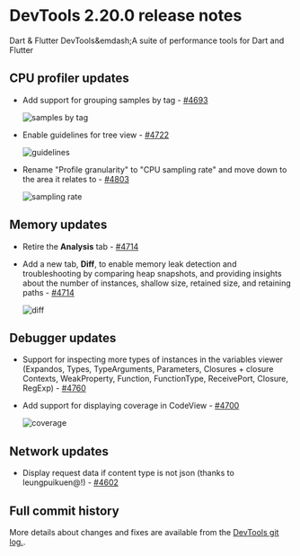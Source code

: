 # DevTools 2.20.0 release notes

Dart & Flutter DevTools&emdash;A suite of performance tools
for Dart and Flutter

## CPU profiler updates

* Add support for grouping samples by tag -
  [#4693](https://github.com/flutter/devtools/pull/4693)

  ![samples by tag]({{site.url}}/tools/devtools/release-notes/images-2.20.0/4693.png "samples by tag")

* Enable guidelines for tree view -
  [#4722](https://github.com/flutter/devtools/pull/4722)

  ![guidelines]({{site.url}}/tools/devtools/release-notes/images-2.20.0/4722.png "guidelines")

* Rename "Profile granularity" to "CPU sampling rate"
  and move down to the area it relates to -
  [#4803](https://github.com/flutter/devtools/pull/4722)

  ![sampling rate]({{site.url}}/tools/devtools/release-notes/images-2.20.0/4803.png "sampling rate")


## Memory updates

* Retire the **Analysis** tab -
  [#4714](https://github.com/flutter/devtools/pull/4714)

* Add a new tab, **Diff**, to enable memory leak detection
  and troubleshooting by comparing heap snapshots,
  and providing insights about the number of instances,
  shallow size, retained size, and retaining paths -
  [#4714](https://github.com/flutter/devtools/pull/4714)

  ![diff]({{site.url}}/tools/devtools/release-notes/images-2.20.0/4714.png "Diff in Memory tab")

## Debugger updates

* Support for inspecting more types of instances in the
  variables viewer (Expandos, Types, TypeArguments,
  Parameters, Closures + closure Contexts,
  WeakProperty, Function, FunctionType, ReceivePort,
  Closure, RegExp) -
  [#4760](https://github.com/flutter/devtools/pull/4760)

* Add support for displaying coverage in CodeView -
  [#4700](https://github.com/flutter/devtools/pull/4700)

  ![coverage]({{site.url}}/tools/devtools/release-notes/images-2.20.0/4700.png "coverage in CodeView")

## Network updates

* Display request data if content type is not json
  (thanks to leungpuikuen@!) -
  [#4602](https://github.com/flutter/devtools/pull/4602)

## Full commit history
More details about changes and fixes are available from the
[DevTools git log.](https://github.com/flutter/devtools/commits/master).

